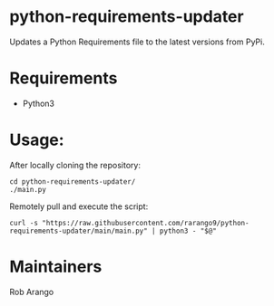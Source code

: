 # python-requirements-updater

Updates a Python Requirements file to the latest versions from PyPi.

# Requirements

- Python3

# Usage:

After locally cloning the repository:

```shell
cd python-requirements-updater/
./main.py
```

Remotely pull and execute the script:

```shell
curl -s "https://raw.githubusercontent.com/rarango9/python-requirements-updater/main/main.py" | python3 - "$@"
```

# Maintainers

Rob Arango
